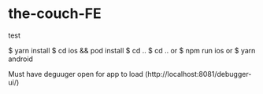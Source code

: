 # the-couch-FE

test

 $ yarn install
 $ cd ios && pod install 
  $ cd ..
  $ cd ..
or
  $ npm run ios
or
  $ yarn android


Must have deguuger open for app to load (http://localhost:8081/debugger-ui/)
